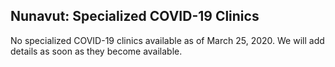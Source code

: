 ## Nunavut: Specialized COVID-19 Clinics

No specialized COVID-19 clinics available as of March 25, 2020. We will add details as soon as they become available.
